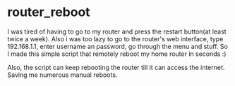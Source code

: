 # router_reboot
I was tired of having to go to my router and press the restart button(at least twice a week). Also i was too lazy to go to the router's web interface, type 192.168.1.1, enter username an password, go through the menu and stuff. So I made this simple script that remotely reboot my home router in seconds :)

Also, the script can keep rebooting the router till it can access the internet. Saving me numerous manual reboots.
